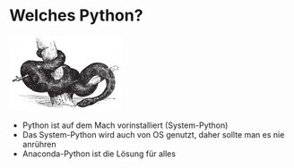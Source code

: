 # Welches Python?

![Anaconda](images/anaconda-s.jpg)

- Python ist auf dem Mach vorinstalliert (System-Python)
- Das System-Python wird auch von OS genutzt, daher sollte man es nie anrühren
- Anaconda-Python ist die Lösung für alles

